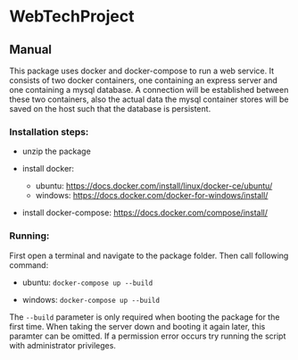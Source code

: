 # WebTechProject

## Manual

This package uses docker and docker-compose to run a web service.
It consists of two docker containers, one containing an express server and one containing a mysql database.
A connection will be established between these two containers, also the actual data the mysql container stores will be saved on the host such that the database is persistent.

### Installation steps:

- unzip the package

- install docker:

  - ubuntu: https://docs.docker.com/install/linux/docker-ce/ubuntu/
  - windows: https://docs.docker.com/docker-for-windows/install/

- install docker-compose: https://docs.docker.com/compose/install/

### Running:

First open a terminal and navigate to the package folder.
Then call following command:

* ubuntu:
        ```
        docker-compose up --build
        ```

* windows:
        ```
        docker-compose up --build
        ```

The ```
    --build
      ``` parameter is only required when booting the package for the first time.
When taking the server down and booting it again later, this paramter can be omitted.
If a permission error occurs try running the script with administrator privileges.

